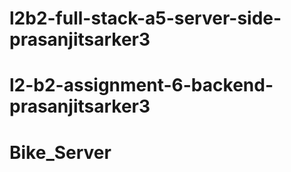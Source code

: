 # l2b2-full-stack-a5-server-side-prasanjitsarker3

# l2-b2-assignment-6-backend-prasanjitsarker3

# Bike_Server
